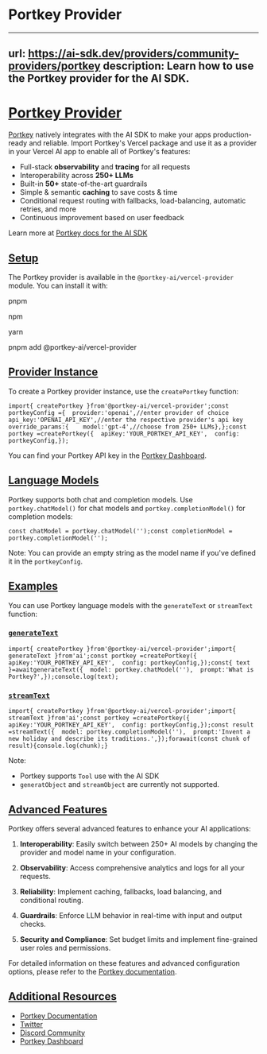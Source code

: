 # Portkey Provider


---
url: https://ai-sdk.dev/providers/community-providers/portkey
description: Learn how to use the Portkey provider for the AI SDK.
---


# [Portkey Provider](#portkey-provider)


[Portkey](https://portkey.ai/?utm_source=vercel&utm_medium=docs&utm_campaign=integration) natively integrates with the AI SDK to make your apps production-ready and reliable. Import Portkey's Vercel package and use it as a provider in your Vercel AI app to enable all of Portkey's features:

-   Full-stack **observability** and **tracing** for all requests
-   Interoperability across **250+ LLMs**
-   Built-in **50+** state-of-the-art guardrails
-   Simple & semantic **caching** to save costs & time
-   Conditional request routing with fallbacks, load-balancing, automatic retries, and more
-   Continuous improvement based on user feedback

Learn more at [Portkey docs for the AI SDK](https://docs.portkey.ai/docs/integrations/libraries/vercel)


## [Setup](#setup)


The Portkey provider is available in the `@portkey-ai/vercel-provider` module. You can install it with:

pnpm

npm

yarn

pnpm add @portkey-ai/vercel-provider


## [Provider Instance](#provider-instance)


To create a Portkey provider instance, use the `createPortkey` function:

```
import{ createPortkey }from'@portkey-ai/vercel-provider';const portkeyConfig ={  provider:'openai',//enter provider of choice  api_key:'OPENAI_API_KEY',//enter the respective provider's api key  override_params:{    model:'gpt-4',//choose from 250+ LLMs},};const portkey =createPortkey({  apiKey:'YOUR_PORTKEY_API_KEY',  config: portkeyConfig,});
```

You can find your Portkey API key in the [Portkey Dashboard](https://app.portkey.ai).


## [Language Models](#language-models)


Portkey supports both chat and completion models. Use `portkey.chatModel()` for chat models and `portkey.completionModel()` for completion models:

```
const chatModel = portkey.chatModel('');const completionModel = portkey.completionModel('');
```

Note: You can provide an empty string as the model name if you've defined it in the `portkeyConfig`.


## [Examples](#examples)


You can use Portkey language models with the `generateText` or `streamText` function:


### [`generateText`](#generatetext)


```
import{ createPortkey }from'@portkey-ai/vercel-provider';import{ generateText }from'ai';const portkey =createPortkey({  apiKey:'YOUR_PORTKEY_API_KEY',  config: portkeyConfig,});const{ text }=awaitgenerateText({  model: portkey.chatModel(''),  prompt:'What is Portkey?',});console.log(text);
```


### [`streamText`](#streamtext)


```
import{ createPortkey }from'@portkey-ai/vercel-provider';import{ streamText }from'ai';const portkey =createPortkey({  apiKey:'YOUR_PORTKEY_API_KEY',  config: portkeyConfig,});const result =streamText({  model: portkey.completionModel(''),  prompt:'Invent a new holiday and describe its traditions.',});forawait(const chunk of result){console.log(chunk);}
```

Note:

-   Portkey supports `Tool` use with the AI SDK
-   `generatObject` and `streamObject` are currently not supported.


## [Advanced Features](#advanced-features)


Portkey offers several advanced features to enhance your AI applications:

1.  **Interoperability**: Easily switch between 250+ AI models by changing the provider and model name in your configuration.

2.  **Observability**: Access comprehensive analytics and logs for all your requests.

3.  **Reliability**: Implement caching, fallbacks, load balancing, and conditional routing.

4.  **Guardrails**: Enforce LLM behavior in real-time with input and output checks.

5.  **Security and Compliance**: Set budget limits and implement fine-grained user roles and permissions.


For detailed information on these features and advanced configuration options, please refer to the [Portkey documentation](https://docs.portkey.ai/docs/integrations/libraries/vercel).


## [Additional Resources](#additional-resources)


-   [Portkey Documentation](https://docs.portkey.ai/docs/integrations/libraries/vercel)
-   [Twitter](https://twitter.com/portkeyai)
-   [Discord Community](https://discord.gg/JHPt4C7r)
-   [Portkey Dashboard](https://app.portkey.ai)
